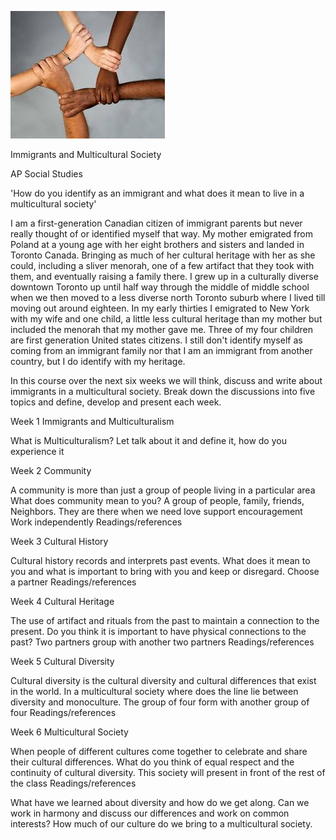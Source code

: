 ![](img/mf_Multicultural_Society-1.jpg)

Immigrants and Multicultural Society

AP Social Studies


'How do you identify as an immigrant and what does it mean to live in a multicultural society'

I am a first-generation Canadian citizen of immigrant parents but never really thought of or identified myself that way. My mother emigrated from Poland at a young age with her eight brothers and sisters and landed in Toronto Canada. Bringing as much of her cultural heritage with her as she could, including a sliver menorah, one of a few artifact that they took with them, and eventually raising a family there. I grew up in a culturally diverse downtown Toronto up until half way through the middle of middle school when we then moved to a less diverse north Toronto suburb where I lived till moving out around eighteen. 
In my early thirties I emigrated to New York with my wife and one child, a little less cultural heritage than my mother but included the menorah that my mother gave me. Three of my four children are first generation United states citizens. I still don't identify myself as coming from an immigrant family nor that I am an immigrant from another country, but I do identify with my heritage.

In this course over the next six weeks we will think, discuss and write about immigrants in a multicultural society. Break down the discussions into five topics and define, develop and  present each week.

Week 1 Immigrants and Multiculturalism

  What is Multiculturalism? Let talk about it and define it, how do you experience it  


Week 2 Community

  A community is more than just a group of people living in a particular area
  What does community mean to you? A group of people, family, friends, Neighbors. They are there when we need love support encouragement
	Work independently 
  Readings/references

Week 3 Cultural History

  Cultural history records and interprets past events. What does it mean to you and what is important to bring with you and keep or disregard. 
	Choose a partner
  Readings/references

Week 4 Cultural Heritage

  The use of artifact and rituals from the past to maintain a connection to the present. Do you think it is important to have physical connections to the past?
	Two partners group with another two partners
	Readings/references
  
  Week 5 Cultural Diversity
  
  Cultural diversity is the cultural diversity and cultural differences that exist in the world. In a multicultural society where does the line lie between diversity and monoculture. 
	The group of four form with another group of four
  Readings/references


Week 6 Multicultural Society

  When people of different cultures come together to celebrate and share their cultural differences. What do you think of equal respect and the continuity of cultural diversity.
  This society will present in front of the rest of the class
  Readings/references

What have we learned about diversity and how do we get along. Can we work in harmony and discuss our differences and work on common interests? How much of our culture do we bring to a multicultural society. 
